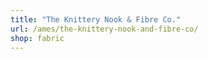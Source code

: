 ```yaml
---
title: "The Knittery Nook & Fibre Co."
url: /ames/the-knittery-nook-and-fibre-co/
shop: fabric
---
```


